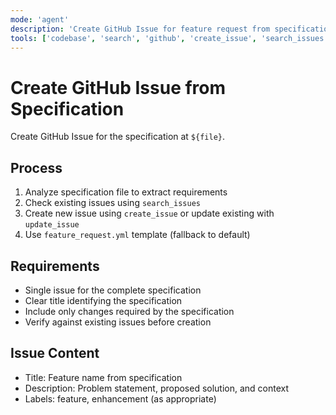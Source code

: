 ```yaml
---
mode: 'agent'
description: 'Create GitHub Issue for feature request from specification file using feature_request.yml template.'
tools: ['codebase', 'search', 'github', 'create_issue', 'search_issues', 'update_issue']
---
```

# Create GitHub Issue from Specification

Create GitHub Issue for the specification at `${file}`.

## Process

1. Analyze specification file to extract requirements
2. Check existing issues using `search_issues`
3. Create new issue using `create_issue` or update existing with `update_issue`
4. Use `feature_request.yml` template (fallback to default)

## Requirements

- Single issue for the complete specification
- Clear title identifying the specification
- Include only changes required by the specification
- Verify against existing issues before creation

## Issue Content

- Title: Feature name from specification
- Description: Problem statement, proposed solution, and context
- Labels: feature, enhancement (as appropriate)
